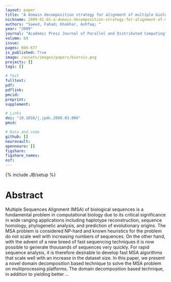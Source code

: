 ```yaml
---
layout: paper
title: "A domain decomposition strategy for alignment of multiple biological sequences on multiprocessor platforms"
nickname: 2009-01-01-a-domain-decomposition-strategy-for-alignment-of-multiple-biological-sequences-on-multiprocessor-platforms
authors: "Saeed, Fahad; Khokhar, Ashfaq; "
year: "2009"
journal: "Academic Press Journal of Parallel and Distributed Computing"
volume: 69
issue:
pages: 666-677
is_published: True
image: /assets/images/papers/biorxiv.png
projects: []
tags: []

# Text
fulltext:
pdf:
pdflink:
pmcid:
preprint: 
supplement:

# Links
doi: "10.1016/j.jpdc.2009.03.006"
pmid:

# Data and code
github: []
neurovault:
openneuro: []
figshare:
figshare_names:
osf:
---
```

{% include JB/setup %}

# Abstract

Multiple Sequences Alignment (MSA) of biological sequences is a fundamental problem in computational biology due to its critical significance in wide ranging applications including haplotype reconstruction, sequence homology, phylogenetic analysis, and prediction of evolutionary origins. The MSA problem is considered NP-hard and known heuristics for the problem do not scale well with increasing numbers of sequences. On the other hand, with the advent of a new breed of fast sequencing techniques it is now possible to generate thousands of sequences very quickly. For rapid sequence analysis, it is therefore desirable to develop fast MSA algorithms that scale well with an increase in the dataset size. In this paper, we present a novel domain decomposition based technique to solve the MSA problem on multiprocessing platforms. The domain decomposition based technique, in addition to yielding better …
